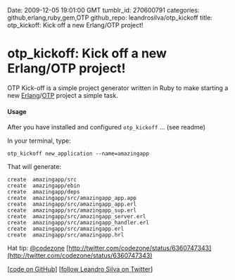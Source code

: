 Date: 2009-12-05 19:01:00 GMT
tumblr_id: 270600791
categories: github,erlang,ruby,gem,OTP
github_repo: leandrosilva/otp_kickoff
title: otp_kickoff: Kick off a new Erlang/OTP project!

# otp_kickoff: Kick off a new Erlang/OTP project!

OTP Kick-off is a simple project generator written in Ruby to make starting a new [Erlang](http://en.wikipedia.org/wiki/Erlang_%28programming_language%29)/[OTP](http://en.wikipedia.org/wiki/Open_Telecom_Platform_%28OTP%29) project a simple task.

#### Usage

After you have installed and configured `otp_kickoff` ... (see readme)

In your terminal, type:

    otp_kickoff new_application --name=amazingapp

That will generate:

    create  amazingapp/src
    create  amazingapp/ebin
    create  amazingapp/deps
    create  amazingapp/src/amazingapp_app.app
    create  amazingapp/src/amazingapp_app.erl
    create  amazingapp/src/amazingapp_sup.erl
    create  amazingapp/src/amazingapp_server.erl
    create  amazingapp/src/amazingapp_handler.erl
    create  amazingapp/src/amazingapp.erl
    create  amazingapp/src/amazingapp.hrl

Hat tip: [@codezone](http://twitter.com/codezone) [http://twitter.com/codezone/status/6360747343](http://twitter.com/codezone/status/6360747343)

[[code on GitHub](http://github.com/leandrosilva/otp_kickoff)] [[follow Leandro Silva on Twitter](http://twitter.com/codezone)]
